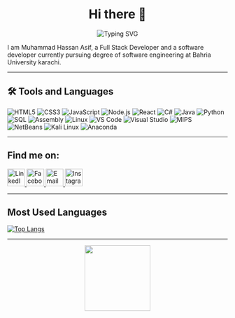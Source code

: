 <h1 align="center">
  Hi there 👋
</h1>

<p align="center">
  <img src="https://readme-typing-svg.demolab.com?font=Fira+Code&size=32&pause=1000&center=true&vCenter=true&width=540&lines=Software+Developer;Full+Stack+Developer" alt="Typing SVG" />
</p>

I am Muhammad Hassan Asif, a Full Stack Developer and a software developer currently pursuing degree of software engineering at Bahria University karachi.

---

## 🛠️ Tools and Languages

![HTML5](https://img.shields.io/badge/-HTML5-E34F26?style=flat-square&logo=html5&logoColor=white)
![CSS3](https://img.shields.io/badge/-CSS3-1572B6?style=flat-square&logo=css3)
![JavaScript](https://img.shields.io/badge/-JavaScript-333300?style=flat-square&logo=javascript)
![Node.js](https://img.shields.io/badge/-Node.js-3C873A?style=flat-square&logo=node-dot-js&logoColor=white)
![React](https://img.shields.io/badge/-React-black?style=flat-square&logo=react)
![C#](https://img.shields.io/badge/-C%23-239120?style=flat-square&logo=c-sharp&logoColor=white)
![Java](https://img.shields.io/badge/-Java-007396?style=flat-square&logo=java&logoColor=white)
![Python](https://img.shields.io/badge/-Python-3776AB?style=flat-square&logo=python&logoColor=white)
![SQL](https://img.shields.io/badge/-SQL-4479A1?style=flat-square&logo=sql&logoColor=white)
![Assembly](https://img.shields.io/badge/-Assembly-6E4C13?style=flat-square)
![Linux](https://img.shields.io/badge/-Linux-FCC624?style=flat-square&logo=linux&logoColor=black)
![VS Code](https://img.shields.io/badge/-VS%20Code-007ACC?style=flat-square&logo=visual-studio-code&logoColor=white)
![Visual Studio](https://img.shields.io/badge/-Visual%20Studio-5C2D91?style=flat-square&logo=visual-studio&logoColor=white)
![MIPS](https://img.shields.io/badge/-MIPS-FF6F00?style=flat-square)
![NetBeans](https://img.shields.io/badge/-NetBeans-2D51A1?style=flat-square&logo=netbeans&logoColor=white)
![Kali Linux](https://img.shields.io/badge/-Kali%20Linux-557C94?style=flat-square&logo=kali-linux&logoColor=white)
![Anaconda](https://img.shields.io/badge/-Anaconda-44A833?style=flat-square&logo=anaconda&logoColor=white)

---

## Find me on:

<a href="https://www.linkedin.com/in/muhammad-hassan-asif-7732b737b" target="_blank">
  <img alt="LinkedIn" width="40px" src="https://cdn.jsdelivr.net/npm/simple-icons@v7/icons/linkedin.svg" />
</a>
<a href="https://www.facebook.com/share/16oKNGBKkW/" target="_blank">
  <img alt="Facebook" width="40px" src="https://cdn.jsdelivr.net/npm/simple-icons@v7/icons/facebook.svg" />
</a>
<a href="mailto:muhammadhassanasif769@gmail.com" target="_blank">
  <img alt="Email" width="40px" src="https://cdn.jsdelivr.net/npm/simple-icons@v7/icons/gmail.svg" />
</a>
<a href="https://www.instagram.com/hassan_asifff?igsh=M3JuYzFoOHlrdmdj" target="_blank">
  <img alt="Instagram" width="40px" src="https://cdn.jsdelivr.net/npm/simple-icons@v7/icons/instagram.svg" />
</a>



---

## Most Used Languages

[![Top Langs](https://github-readme-stats.vercel.app/api/top-langs/?username=hassanasif653&layout=compact&theme=radical)](https://github.com/hassanasif653/)


---

<p align="center">
  <img src="https://media.giphy.com/media/L8K62iTDkzGX6/giphy.gif" width="150"/>
</p>